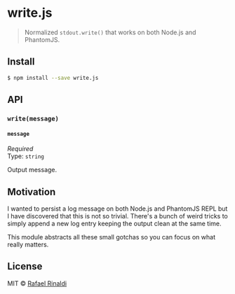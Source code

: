 # write.js

> Normalized `stdout.write()` that works on both Node.js and PhantomJS.

## Install

```sh
$ npm install --save write.js
```

## API

### `write(message)`

#### `message`

*Required*  
Type: `string`  

Output message.

## Motivation

I wanted to persist a log message on both Node.js and PhantomJS REPL but I have discovered that this is not so trivial.
There's a bunch of weird tricks to simply append a new log entry keeping the output clean at the same time.  

This module abstracts all these small gotchas so you can focus on what really matters. 

## License

MIT © [Rafael Rinaldi](http://rinaldi.io)
